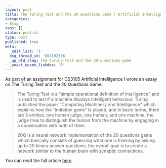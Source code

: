 ```yaml
---
layout: post
title: The Turing Test and the 20 Questions Game | Artificial Intelligence
categories:
- Blog
tags: []
status: publish
type: post
published: true
meta:
  _edit_last: '1'
  dsq_thread_id: '653192396'
  _wp_old_slug: the-turing-test-and-the-20-questions-game
  _yoast_wpseo_linkdex: '0'
---
```


As part of an assignment for CS3105 Artificial Intelligence I wrote an essay on The Turing Test and the 20 Questions Game.

>The Turing Test is a "simple operational definition of intelligence" and is used to test if a machine displays intelligent behaviour. Turing published the paper "Computing Machinery and Intelligence" which explains how the "imitation game" is played, and in basic terms, there are 3 entities, one human judge, one human, and one machine, the judge tries to distinguish the human from the machine by engaging in a conversation with both of them.

>20Q is a neural network implementation of the 20 questions game which basically consists of guessing what one is thinking by asking up to 20 binary answer questions, the overall goal is to create a network similar to the human brain with synaptic connections.

You can read the full article [here](http://www.luisramalho.com/wp-content/uploads/2012/04/turing-test.pdf).